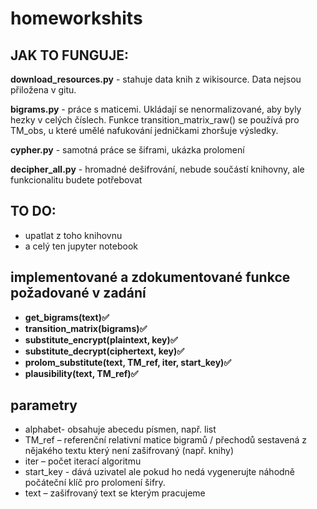 # homeworkshits

## JAK TO FUNGUJE:

**download_resources.py** - stahuje data knih z wikisource. Data nejsou přiložena v gitu.

**bigrams.py** - práce s maticemi. Ukládají se nenormalizované, aby byly hezky v celých číslech. Funkce transition_matrix_raw() se používá pro TM_obs, u které umělé nafukování jedničkami zhoršuje výsledky. 

**cypher.py** - samotná práce se šiframi, ukázka prolomení

**decipher_all.py** - hromadné dešifrování, nebude součástí knihovny, ale funkcionalitu budete potřebovat


## TO DO:

 - upatlat z toho knihovnu
 - a celý ten jupyter notebook


## implementované a zdokumentované funkce požadované v zadání 
  - **get_bigrams(text)✅**
  - **transition_matrix(bigrams)✅**
  - **substitute_encrypt(plaintext, key)✅**
  - **substitute_decrypt(ciphertext, key)✅**
  - **prolom_substitute(text, TM_ref, iter, start_key)✅**
  - **plausibility(text, TM_ref)✅**


## parametry 
  - alphabet- obsahuje abecedu písmen, např. list 
  - TM_ref – referenční relativní matice bigramů / přechodů sestavená z nějakého textu který není zašifrovaný (např. knihy) 
  - iter – počet iterací algoritmu 
  - start_key  - dává uzivatel ale pokud ho nedá vygenerujte náhodně počáteční klíč pro prolomení šifry. 
  - text – zašifrovaný text se kterým pracujeme 